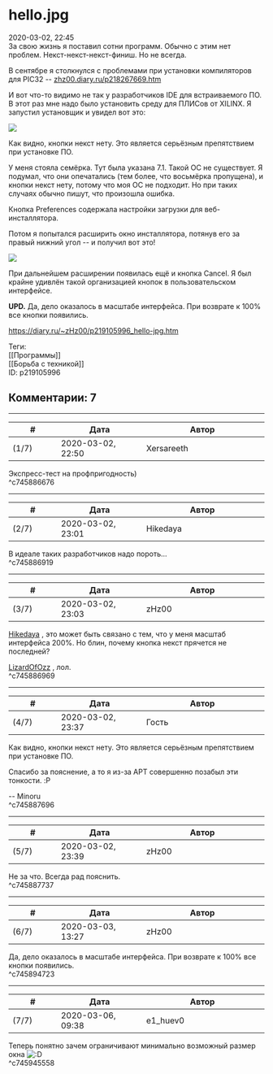 hello.jpg
=========

  
2020-03-02, 22:45  
 За свою жизнь я поставил сотни программ. Обычно с этим нет проблем. Некст-некст-некст-финиш. Но не всегда.   
   
 В сентябре я столкнулся с проблемами при установки компиляторов для PIC32 --  [zhz00.diary.ru/p218267669.htm](Пасхалка)    
   
 И вот что-то видимо не так у разработчиков IDE для встраиваемого ПО. В этот раз мне надо было установить среду для ПЛИСов от XILINX. Я запустил установщик и увидел вот это:   
   
   [![](https://i.imgur.com/3j2aCQN.png)](https://i.imgur.com/3j2aCQN.png)     
   
 Как видно, кнопки некст нету. Это является серьёзным препятствием при установке ПО.   
   
 У меня стояла семёрка. Тут была указана 7.1. Такой ОС не существует. Я подумал, что они опечатались (тем более, что восьмёрка пропущена), и кнопки некст нету, потому что моя ОС не подходит. Но при таких случаях обычно пишут, что произошла ошибка.   
   
 Кнопка Preferences содержала настройки загрузки для веб-инсталлятора.   
   
 Потом я попытался расширить окно инсталлятора, потянув его за правый нижний угол -- и получил вот это!   
   
   
   [![](https://i.imgur.com/elOccYd.png)](https://i.imgur.com/elOccYd.png)     
   
 При дальнейшем расширении появилась ещё и кнопка Cancel. Я был крайне удивлён такой организацией кнопок в пользовательском интерфейсе.   
   
  **UPD.**  Да, дело оказалось в масштабе интерфейса. При возврате к 100% все кнопки появились.   
  
<https://diary.ru/~zHz00/p219105996_hello-jpg.htm>  
  
Теги:  
[[Программы]]  
[[Борьба с техникой]]  
ID: p219105996  


Комментарии: 7
--------------

  


---



|         #         |              Дата              |                     Автор                     |           ID           |
| --- | --- | --- | --- |
| (1/7) | 2020-03-02, 22:50 | Xersareeth | c745886676 |

  
 Экспресс-тест на профпригодность)   
 ^c745886676

---



|         #         |              Дата              |                     Автор                     |           ID           |
| --- | --- | --- | --- |
| (2/7) | 2020-03-02, 23:01 | Hikedaya | c745886919 |

  
 В идеале таких разработчиков надо пороть...   
 ^c745886919

---



|         #         |              Дата              |                     Автор                     |           ID           |
| --- | --- | --- | --- |
| (3/7) | 2020-03-02, 23:03 | zHz00 | c745886969 |

  
  [Hikedaya](http://hikedaya.diary.ru "Записная книжка")  , это может быть связано с тем, что у меня масштаб интерфейса 200%. Но блин, почему кнопка некст прячется не последней?   
   
  [LizardOfOzz](http://LizardsBurrow.diary.ru "One more night")  , лол.   
 ^c745886969

---



|         #         |              Дата              |                     Автор                     |           ID           |
| --- | --- | --- | --- |
| (4/7) | 2020-03-02, 23:37 | Гость | c745887696 |

  
  Как видно, кнопки некст нету. Это является серьёзным препятствием при установке ПО.    
   
 Спасибо за пояснение, а то я из-за APT совершенно позабыл эти тонкости. :P   
   
 -- Minoru   
 ^c745887696

---



|         #         |              Дата              |                     Автор                     |           ID           |
| --- | --- | --- | --- |
| (5/7) | 2020-03-02, 23:39 | zHz00 | c745887737 |

  
 Не за что. Всегда рад пояснить.   
 ^c745887737

---



|         #         |              Дата              |                     Автор                     |           ID           |
| --- | --- | --- | --- |
| (6/7) | 2020-03-03, 13:27 | zHz00 | c745894723 |

  
 Да, дело оказалось в масштабе интерфейса. При возврате к 100% все кнопки появились.   
 ^c745894723

---



|         #         |              Дата              |                     Автор                     |           ID           |
| --- | --- | --- | --- |
| (7/7) | 2020-03-06, 09:38 | e1\_huev0 | c745945558 |

  
 Теперь понятно зачем ограничивают минимально возможный размер окна ![:D](http://static.diary.ru/picture/1131.gif)   
 ^c745945558
